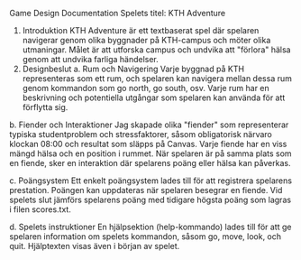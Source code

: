 Game Design Documentation
Spelets titel: KTH Adventure

1. Introduktion
KTH Adventure är ett textbaserat spel där spelaren navigerar genom olika byggnader på KTH-campus och möter olika utmaningar. Målet är att utforska campus och undvika att "förlora" hälsa genom att undvika farliga händelser.
2. Designbeslut
a. Rum och Navigering
Varje byggnad på KTH representeras som ett rum, och spelaren kan navigera mellan dessa rum genom kommandon som go north, go south, osv. Varje rum har en beskrivning och potentiella utgångar som spelaren kan använda för att förflytta sig. 

b. Fiender och Interaktioner
Jag skapade olika "fiender" som representerar typiska studentproblem och stressfaktorer, såsom obligatorisk närvaro klockan 08:00 och resultat som släpps på Canvas. Varje fiende har en viss mängd hälsa och en position i rummet. När spelaren är på samma plats som en fiende, sker en interaktion där spelarens poäng eller hälsa kan påverkas.

c. Poängsystem
Ett enkelt poängsystem lades till för att registrera spelarens prestation. Poängen kan uppdateras när spelaren besegrar en fiende. Vid spelets slut jämförs spelarens poäng med tidigare högsta poäng som lagras i filen scores.txt.

d. Spelets instruktioner
En hjälpsektion (help-kommando) lades till för att ge spelaren information om spelets kommandon, såsom go, move, look, och quit. Hjälptexten visas även i början av spelet.

